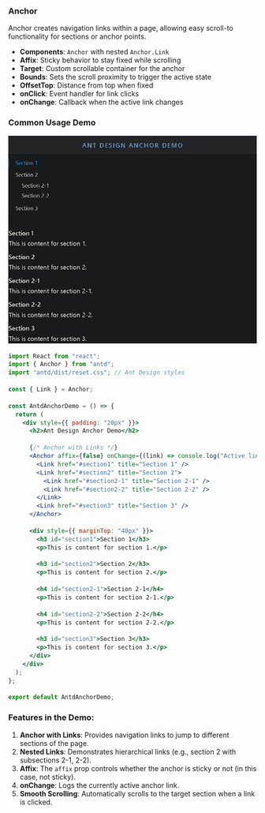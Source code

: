 ### Anchor

Anchor creates navigation links within a page, allowing easy scroll-to functionality for sections or anchor points.

- **Components**: `Anchor` with nested `Anchor.Link`
- **Affix**: Sticky behavior to stay fixed while scrolling
- **Target**: Custom scrollable container for the anchor
- **Bounds**: Sets the scroll proximity to trigger the active state
- **OffsetTop**: Distance from top when fixed
- **onClick**: Event handler for link clicks
- **onChange**: Callback when the active link changes

### Common Usage Demo

![image-20241120092427885](assets\image-20241120092427885.png)

```jsx
import React from "react";
import { Anchor } from "antd";
import "antd/dist/reset.css"; // Ant Design styles

const { Link } = Anchor;

const AntdAnchorDemo = () => {
  return (
    <div style={{ padding: "20px" }}>
      <h2>Ant Design Anchor Demo</h2>

      {/* Anchor with Links */}
      <Anchor affix={false} onChange={(link) => console.log("Active link:", link)}>
        <Link href="#section1" title="Section 1" />
        <Link href="#section2" title="Section 2">
          <Link href="#section2-1" title="Section 2-1" />
          <Link href="#section2-2" title="Section 2-2" />
        </Link>
        <Link href="#section3" title="Section 3" />
      </Anchor>

      <div style={{ marginTop: "40px" }}>
        <h3 id="section1">Section 1</h3>
        <p>This is content for section 1.</p>

        <h3 id="section2">Section 2</h3>
        <p>This is content for section 2.</p>

        <h4 id="section2-1">Section 2-1</h4>
        <p>This is content for section 2-1.</p>

        <h4 id="section2-2">Section 2-2</h4>
        <p>This is content for section 2-2.</p>

        <h3 id="section3">Section 3</h3>
        <p>This is content for section 3.</p>
      </div>
    </div>
  );
};

export default AntdAnchorDemo;
```

### Features in the Demo:
1. **Anchor with Links**: Provides navigation links to jump to different sections of the page.
2. **Nested Links**: Demonstrates hierarchical links (e.g., section 2 with subsections 2-1, 2-2).
3. **Affix**: The `affix` prop controls whether the anchor is sticky or not (in this case, not sticky).
4. **onChange**: Logs the currently active anchor link.
5. **Smooth Scrolling**: Automatically scrolls to the target section when a link is clicked.